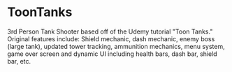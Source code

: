 # ToonTanks
3rd Person Tank Shooter based off of the Udemy tutorial "Toon Tanks." Original features include: Shield mechanic, dash mechanic, enemy boss (large tank), updated tower tracking, ammunition mechanics, menu system, game over screen and dynamic UI including health bars, dash bar, shield bar, etc.
